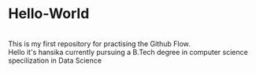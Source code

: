 # Hello-World
<br>
This is my first repository for practising the Github Flow.
<br>
Hello it's hansika currently pursuing a B.Tech degree in computer science specilization in Data Science

